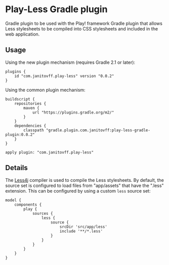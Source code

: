 # Play-Less Gradle plugin

Gradle plugin to be used with the Play! framework Gradle plugin that allows Less
stylesheets to be compiled into CSS stylesheets and included in the web
application.

## Usage

Using the new plugin mechanism (requires Gradle 2.1 or later):

    plugins {
        id "com.janitovff.play-less" version "0.0.2"
    }

Using the common plugin mechanism:

    buildscript {
        repositories {
            maven {
                url "https://plugins.gradle.org/m2/"
            }
        }
        dependencies {
            classpath "gradle.plugin.com.janitovff:play-less-gradle-plugin:0.0.2"
        }
    }

    apply plugin: "com.janitovff.play-less"

## Details

The [Less4j](https://github.com/SomMeri/less4j) compiler is used to compile the
Less stylesheets. By default, the source set is configured to load files from
"app/assets" that have the ".less" extension. This can be configured by using a
custom `less` source set:

    model {
        components {
            play {
                sources {
                    less {
                        source {
                            srcDir 'src/app/less'
                            include '**/*.less'
                        }
                    }
                }
            }
        }
    }
